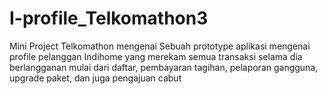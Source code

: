 # I-profile_Telkomathon3
Mini Project Telkomathon mengenai Sebuah prototype aplikasi mengenai profile pelanggan Indihome yang merekam semua transaksi selama dia berlangganan mulai dari daftar, pembayaran tagihan, pelaporan gangguna, upgrade paket, dan juga pengajuan cabut
